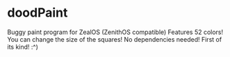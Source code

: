# doodPaint
Buggy paint program for ZealOS (ZenithOS compatible)
Features 52 colors!
You can change the size of the squares!
No dependencies needed!
First of its kind! :^)
